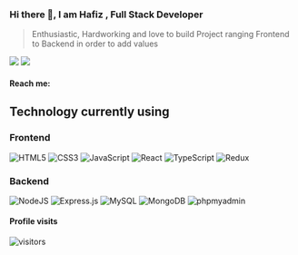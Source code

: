 ### Hi there 👋, I am Hafiz , Full Stack Developer 

> Enthusiastic, Hardworking and love to build Project ranging Frontend to Backend in order to add values

<div>
  <img src="https://github-readme-stats.vercel.app/api?username=hafizkh&show_icons=true&theme=radical"/>
  <img  src="https://github-readme-stats.vercel.app/api/top-langs/?username=hafizkh&layout=compact"/>
</div>

#### Reach me:

## Technology currently using

### Frontend

<div>
  <img  alt="HTML5" src="https://img.shields.io/badge/html5-%23E34F26.svg?style=for-the-badge&logo=html5&logoColor=white"/>
  <img  alt="CSS3" src="https://img.shields.io/badge/css3-%231572B6.svg?style=for-the-badge&logo=css3&logoColor=white"/>
  <img  alt="JavaScript" src="https://img.shields.io/badge/javascript-%23323330.svg?style=for-the-badge&logo=javascript&logoColor=%23F7DF1E"/>
  <img  alt="React" src="https://img.shields.io/badge/react-%2320232a.svg?style=for-the-badge&logo=react&logoColor=%2361DAFB"/>
  <img  alt="TypeScript" src="https://img.shields.io/badge/typescript-%2320232a.svg?style=for-the-badge&logo=typescript&logoColor=%2361DAFB"/>
  <img  alt="Redux" src="https://img.shields.io/badge/redux-%23593d88.svg?style=for-the-badge&logo=redux&logoColor=white"/>  
</div>

### Backend

<div>
  <img  alt="NodeJS" src="https://img.shields.io/badge/node.js-%2343853D.svg?style=for-the-badge&logo=node-dot-js&logoColor=white"/>
  <img  alt="Express.js" src="https://img.shields.io/badge/express.js-%23404d59.svg?style=for-the-badge&logo=express&logoColor=%2361DAFB"/>
  <img  alt="MySQL" src="https://img.shields.io/badge/mysql-%2300f.svg?style=for-the-badge&logo=mysql&logoColor=white"/>
  <img  alt="MongoDB" src ="https://img.shields.io/badge/MongoDB-%234ea94b.svg?style=for-the-badge&logo=mongodb&logoColor=white"/>
  <img  alt="phpmyadmin" src ="https://img.shields.io/badge/phpmyadmin-%234ea94b.svg?style=for-the-badge&logo=phpmyadmin&logoColor=white"/>
 
</div>

#### Profile visits
![visitors](https://visitor-badge.glitch.me/badge?page_id=hafizkh.hafizkh&left_color=green&right_color=blue)

<br />